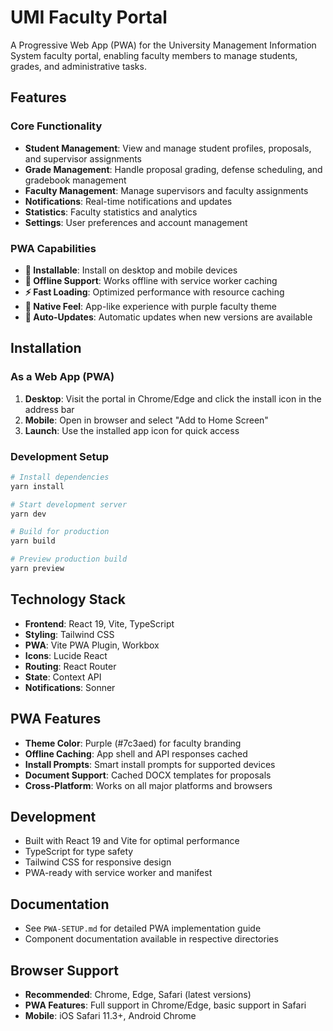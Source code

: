 
# UMI Faculty Portal

A Progressive Web App (PWA) for the University Management Information System faculty portal, enabling faculty members to manage students, grades, and administrative tasks.

## Features

### Core Functionality
- **Student Management**: View and manage student profiles, proposals, and supervisor assignments
- **Grade Management**: Handle proposal grading, defense scheduling, and gradebook management
- **Faculty Management**: Manage supervisors and faculty assignments
- **Notifications**: Real-time notifications and updates
- **Statistics**: Faculty statistics and analytics
- **Settings**: User preferences and account management

### PWA Capabilities
- **📱 Installable**: Install on desktop and mobile devices
- **🔄 Offline Support**: Works offline with service worker caching
- **⚡ Fast Loading**: Optimized performance with resource caching
- **🎨 Native Feel**: App-like experience with purple faculty theme
- **🔄 Auto-Updates**: Automatic updates when new versions are available

## Installation

### As a Web App (PWA)
1. **Desktop**: Visit the portal in Chrome/Edge and click the install icon in the address bar
2. **Mobile**: Open in browser and select "Add to Home Screen"
3. **Launch**: Use the installed app icon for quick access

### Development Setup
```bash
# Install dependencies
yarn install

# Start development server
yarn dev

# Build for production
yarn build

# Preview production build
yarn preview
```

## Technology Stack
- **Frontend**: React 19, Vite, TypeScript
- **Styling**: Tailwind CSS
- **PWA**: Vite PWA Plugin, Workbox
- **Icons**: Lucide React
- **Routing**: React Router
- **State**: Context API
- **Notifications**: Sonner

## PWA Features
- **Theme Color**: Purple (#7c3aed) for faculty branding
- **Offline Caching**: App shell and API responses cached
- **Install Prompts**: Smart install prompts for supported devices
- **Document Support**: Cached DOCX templates for proposals
- **Cross-Platform**: Works on all major platforms and browsers

## Development
- Built with React 19 and Vite for optimal performance
- TypeScript for type safety
- Tailwind CSS for responsive design
- PWA-ready with service worker and manifest

## Documentation
- See `PWA-SETUP.md` for detailed PWA implementation guide
- Component documentation available in respective directories

## Browser Support
- **Recommended**: Chrome, Edge, Safari (latest versions)
- **PWA Features**: Full support in Chrome/Edge, basic support in Safari
- **Mobile**: iOS Safari 11.3+, Android Chrome
